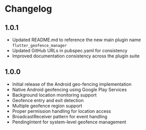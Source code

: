 # Changelog

## 1.0.1

* Updated README.md to reference the new main plugin name `flutter_geofence_manager`
* Updated GitHub URLs in pubspec.yaml for consistency
* Improved documentation consistency across the plugin suite

## 1.0.0

* Initial release of the Android geo-fencing implementation
* Native Android geofencing using Google Play Services
* Background location monitoring support
* Geofence entry and exit detection
* Multiple geofence region support
* Proper permission handling for location access
* BroadcastReceiver pattern for event handling
* PendingIntent for system-level geofence management
